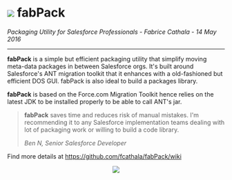 # <img src="https://cloud.githubusercontent.com/assets/349381/21577558/dda8eeae-cf56-11e6-8198-abc0ce0d2a27.png"/> fabPack

*Packaging Utility for Salesforce Professionals - Fabrice Cathala - 14 May 2016*

---

**fabPack** is a simple but efficient packaging utility that simplify moving meta-data packages in between Salesforce orgs. It's built around Salesforce's ANT migration toolkit that it enhances with a old-fashioned but efficient DOS GUI. 
fabPack is also ideal to build a packages library.

**fabPack** is based on the Force.com Migration Toolkit hence relies on the latest JDK to be installed properly to be able to call ANT's jar.

>**fabPack** saves time and reduces risk of manual mistakes. I'm recommending it to any Salesforce implementation teams dealing with lot of packaging work or willing to build a code library.  
>
> *Ben N, Senior Salesforce Developer*

Find more details at https://github.com/fcathala/fabPack/wiki

<p align="center">
<img src="https://user-images.githubusercontent.com/349381/27013915-0ee8bfcc-4ee5-11e7-9c1e-a833c7aacd71.png"/ >
</p>
